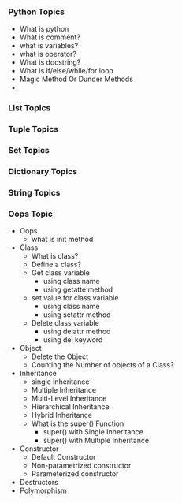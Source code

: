 ### Python Topics
* What is python
* What is comment?
* what is variables?
* what is operator?
* What is docstring?
* What is if/else/while/for loop
* Magic Method Or Dunder Methods
* 
### List Topics
### Tuple Topics
### Set Topics
### Dictionary Topics
### String Topics


### Oops Topic
* Oops
  * what is init method
* Class
  * What is class?
  * Define a class?
  * Get class variable
    * using class name
    * using getatte method
  * set value for class variable
    * using class name
    * using setattr method
  * Delete class variable
    * using delattr method
    * using del keyword
* Object
  * Delete the Object
  * Counting the Number of objects of a Class?
* Inheritance
  * single inheritance
  * Multiple Inheritance
  * Multi-Level Inheritance
  * Hierarchical Inheritance
  * Hybrid Inheritance
  * What is the super() Function
    * super() with Single Inheritance
    * super() with Multiple Inheritance
* Constructor
  * Default Constructor
  * Non-parametrized constructor
  * Parameterized constructor
* Destructors
* Polymorphism